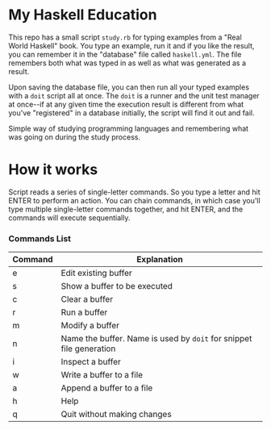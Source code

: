 # My Haskell Education

This repo has a small script `study.rb` for typing examples from a "Real
World Haskell" book. You type an example, run it and if you like the result,
you can remember it in the "database" file called `haskell.yml`. The file
remembers both what was typed in as well as what was generated as a result.

Upon saving the database file, you can then run all your typed examples with
a `doit` script all at once. The `doit` is a runner and the unit test
manager at once--if at any given time the execution result is different from
what you've "registered" in a database initially, the script will find it
out and fail.

Simple way of studying programming languages and remembering what was going
on during the study process.

# How it works

Script reads a series of single-letter commands. So you type a letter and
hit ENTER to perform an action. You can chain commands, in which case you'll
type multiple single-letter commands together, and hit ENTER, and the
commands will execute sequentially.

### Commands List

Command | Explanation
------------- | -------------
e | Edit existing buffer
s | Show a buffer to be executed
c | Clear a buffer
r | Run a buffer
m | Modify a buffer
n | Name the buffer. Name is used by `doit` for snippet file generation
i | Inspect a buffer
w | Write a buffer to a file
a | Append a buffer to a file
h | Help
q | Quit without making changes
